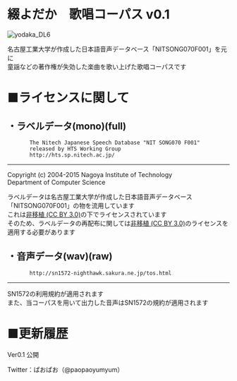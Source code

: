 # 綴よだか　歌唱コーパス v0.1 
![yodaka_DL6](https://user-images.githubusercontent.com/32325910/147927243-30cda266-4438-4e65-870c-876b95abb10d.png)

名古屋工業大学が作成した日本語音声データベース「NITSONG070F001」を元に  
童謡などの著作権が失効した楽曲を歌い上げた歌唱コーパスです

# ■ライセンスに関して
・ラベルデータ(mono)(full)
 ----------------------------------------------------------------- 
           The Nitech Japanese Speech Database "NIT SONG070 F001"  
           released by HTS Working Group                           
           http://hts.sp.nitech.ac.jp/                             
 ----------------------------------------------------------------- 
  Copyright (c) 2004-2015  Nagoya Institute of Technology          
                           Department of Computer Science      
                           
ラベルデータは名古屋工業大学が作成した日本語音声データベース「NITSONG070F001」の物を流用しています  
これは[非移植 (CC BY 3.0)](https://creativecommons.org/licenses/by/3.0/deed.ja "クリエイティブ・コモンズ表示3.0")の下でライセンスされています  
そのため、ラベルデータの再配布に関しては[非移植 (CC BY 3.0)](https://creativecommons.org/licenses/by/3.0/deed.ja "クリエイティブ・コモンズ表示3.0")のライセンスを適用する必要があります

  
・音声データ(wav)(raw)
 -----------------------------------------------------------------                         
           http://sn1572-nighthawk.sakura.ne.jp/tos.html                             
 ----------------------------------------------------------------- 
SN1572の利用規約が適用されます  
また、当コーパスを用いて出力した音声はSN1572の規約が適用されます

# ■更新履歴

 Ver0.1 公開

Twitter：ぱおぱお（@paopaoyumyum）
